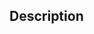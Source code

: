 <!-- Please check the contributing guide before entering PRs: https://github.com/wayfair-incubator/one-version/blob/main/CONTRIBUTING.md -->

## Description

<!-- Please provide a meaningful description of what this change will do, or is for. Bonus points for including links to related issues, other PRs, or technical references.-- >

## Type of Change

- [ ] Bug Fix
- [ ] New Feature
- [ ] Breaking Change
- [ ] Refactor
- [ ] Documentation
- [ ] Other (please describe)
